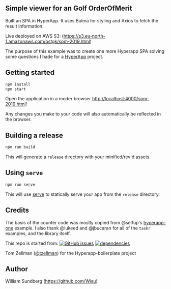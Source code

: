 ## Simple viewer for an Golf OrderOfMerit
Built an SPA in HyperApp.
It uses Bulma for styling and Axios to fetch the result information.

Live deployed on AWS S3: (https://s3.eu-north-1.amazonaws.com/ostgk/som-2019.html)

The purpose of this example was to create one more Hyperapp SPA solving some questions I hade for a [HyperApp](https://github.com/hyperapp/hyperapp) project.

## Getting started

```bash
npm install
npm start
```

Open the application in a moder browser [http://localhost:4000/som-2019.html](http://localhost:4000/som-2019.html)!

Any changes you make to your code will also automatically be reflected in the browser.

## Building a release

```bash
npm run build
```

This will generate a `release` directory with your minified/rev'd assets.


## Using `serve`

```bash
npm run serve
```

This will use [serve](https://github.com/zeit/serve) to statically serve your app from the `release` directory.

## Credits

The basis of the counter code was mostly copied from @selfup's [hyperapp-one](https://github.com/selfup/hyperapp-one) example.
I also thank @lukeed and @jbucaran for all of the `taskr` examples, and the library itself.

This repo is started from: [![GitHub issues](https://img.shields.io/github/issues/tzellman/hyperapp-boilerplate.svg)](https://github.com/tzellman/hyperapp-boilerplate/issues)
							[![dependencies](https://david-dm.org/tzellman/hyperapp-boilerplate.svg)](https://david-dm.org/tzellman/hyperapp-boilerplate)

Tom Zellman ([@tzellman](https://twitter.com/tzellman)) for the Hyperapp-boilerplate project

## Author
William Sundberg (https://github.com/Wisu)